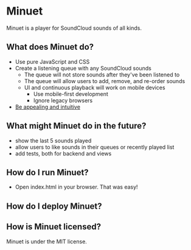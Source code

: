 # Minuet

Minuet is a player for SoundCloud sounds of all kinds.

## What does Minuet do?
- Use pure JavaScript and CSS
- Create a listening queue with any SoundCloud sounds
	- The queue will not store sounds after they've been listened to
	- The queue will allow users to add, remove, and re-order sounds
	- UI and continuous playback will work on mobile devices
		- Use mobile-first development
		- Ignore legacy browsers
- [Be appealing and intuitive](http://en.memory-alpha.org/wiki/Minuet)

## What might Minuet do in the future?
- show the last 5 sounds played
- allow users to like sounds in their queues or recently played list
- add tests, both for backend and views

## How do I run Minuet?
- Open index.html in your browser. That was easy!

## How do I deploy Minuet?


## How is Minuet licensed?
Minuet is under the MIT license.

